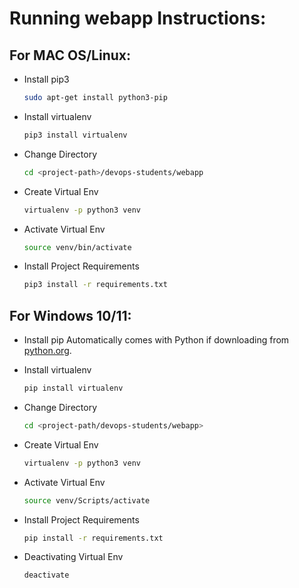 # Running webapp Instructions:

## For MAC OS/Linux:
- Install pip3
    ```sh
    sudo apt-get install python3-pip
    ```

- Install virtualenv
    ```sh
    pip3 install virtualenv
    ```

- Change Directory
    ```sh
    cd <project-path>/devops-students/webapp
    ```

- Create Virtual Env
    ```sh
    virtualenv -p python3 venv
    ```

- Activate Virtual Env
    ```sh
    source venv/bin/activate
    ```

- Install Project Requirements
    ```sh
    pip3 install -r requirements.txt
    ```

## For Windows 10/11:
- Install pip
    Automatically comes with Python if downloading from [python.org](https://www.python.org/).

- Install virtualenv
    ```sh
    pip install virtualenv
    ```

- Change Directory
    ```sh
    cd <project-path/devops-students/webapp>
    ```

- Create Virtual Env
    ```sh
    virtualenv -p python3 venv
    ```

- Activate Virtual Env
    ```sh
    source venv/Scripts/activate
    ```

- Install Project Requirements
    ```sh
    pip install -r requirements.txt
    ```

- Deactivating Virtual Env
    ```sh
    deactivate
    ```